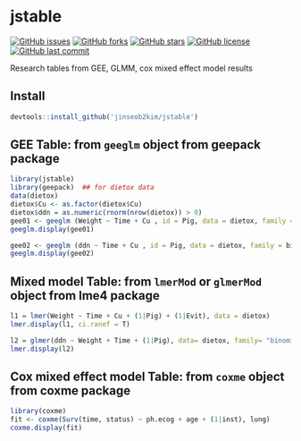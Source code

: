# jstable
[![GitHub issues](https://img.shields.io/github/issues/jinseob2kim/jstable.svg)](https://github.com/jinseob2kim/jstable/issues)
[![GitHub forks](https://img.shields.io/github/forks/jinseob2kim/jstable.svg)](https://github.com/jinseob2kim/jstable/network)
[![GitHub stars](https://img.shields.io/github/stars/jinseob2kim/jstable.svg)](https://github.com/jinseob2kim/jstable/stargazers)
[![GitHub license](https://img.shields.io/github/license/jinseob2kim/jstable.svg)](https://github.com/jinseob2kim/jstable/blob/master/LICENSE)
[![GitHub last commit](https://img.shields.io/github/last-commit/google/skia.svg)](https://github.com/jinseob2kim/jstable)

Research tables from GEE, GLMM, cox mixed effect model results

## Install

```r
devtools::install_github('jinseob2kim/jstable')
```

## GEE Table: from `geeglm` object from **geepack** package

```r
library(jstable)
library(geepack)  ## for dietox data
data(dietox)
dietox$Cu <- as.factor(dietox$Cu)
dietox$ddn = as.numeric(rnorm(nrow(dietox)) > 0)
gee01 <- geeglm (Weight ~ Time + Cu , id = Pig, data = dietox, family = gaussian, corstr = "ex")
geeglm.display(gee01)

gee02 <- geeglm (ddn ~ Time + Cu , id = Pig, data = dietox, family = binomial, corstr = "ex")
geeglm.display(gee02)
```

## Mixed model Table: from `lmerMod` or `glmerMod` object from **lme4** package

```r
l1 = lmer(Weight ~ Time + Cu + (1|Pig) + (1|Evit), data = dietox) 
lmer.display(l1, ci.ranef = T)

l2 = glmer(ddn ~ Weight + Time + (1|Pig), data= dietox, family= "binomial")
lmer.display(l2)
```


## Cox mixed effect model Table: from `coxme`  object from **coxme** package

```r
library(coxme)
fit <- coxme(Surv(time, status) ~ ph.ecog + age + (1|inst), lung)
coxme.display(fit) 
```
